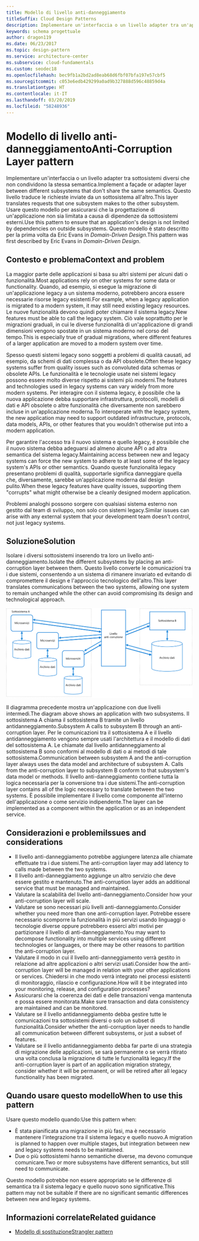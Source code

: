 ```yaml
---
title: Modello di livello anti-danneggiamento
titleSuffix: Cloud Design Patterns
description: Implementare un'interfaccia o un livello adapter tra un'applicazione moderna e un sistema legacy.
keywords: schema progettuale
author: dragon119
ms.date: 06/23/2017
ms.topic: design-pattern
ms.service: architecture-center
ms.subservice: cloud-fundamentals
ms.custom: seodec18
ms.openlocfilehash: bec9fb1a2bd2ad8eab68d6fbf07bfa197e57cbf5
ms.sourcegitcommit: c053e6edb429299a0ad9b327888d596c48859d4a
ms.translationtype: HT
ms.contentlocale: it-IT
ms.lasthandoff: 03/20/2019
ms.locfileid: "58248936"
---
```

# <a name="anti-corruption-layer-pattern"></a><span data-ttu-id="afb71-104">Modello di livello anti-danneggiamento</span><span class="sxs-lookup"><span data-stu-id="afb71-104">Anti-Corruption Layer pattern</span></span>

<span data-ttu-id="afb71-105">Implementare un'interfaccia o un livello adapter tra sottosistemi diversi che non condividono la stessa semantica.</span><span class="sxs-lookup"><span data-stu-id="afb71-105">Implement a façade or adapter layer between different subsystems that don't share the same semantics.</span></span> <span data-ttu-id="afb71-106">Questo livello traduce le richieste inviate da un sottosistema all'altro.</span><span class="sxs-lookup"><span data-stu-id="afb71-106">This layer translates requests that one subsystem makes to the other subsystem.</span></span> <span data-ttu-id="afb71-107">Usare questo modello per assicurarsi che la progettazione di un'applicazione non sia limitata a causa di dipendenze da sottosistemi esterni.</span><span class="sxs-lookup"><span data-stu-id="afb71-107">Use this pattern to ensure that an application's design is not limited by dependencies on outside subsystems.</span></span> <span data-ttu-id="afb71-108">Questo modello è stato descritto per la prima volta da Eric Evans in *Domain-Driven Design*.</span><span class="sxs-lookup"><span data-stu-id="afb71-108">This pattern was first described by Eric Evans in *Domain-Driven Design*.</span></span>

## <a name="context-and-problem"></a><span data-ttu-id="afb71-109">Contesto e problema</span><span class="sxs-lookup"><span data-stu-id="afb71-109">Context and problem</span></span>

<span data-ttu-id="afb71-110">La maggior parte delle applicazioni si basa su altri sistemi per alcuni dati o funzionalità.</span><span class="sxs-lookup"><span data-stu-id="afb71-110">Most applications rely on other systems for some data or functionality.</span></span> <span data-ttu-id="afb71-111">Quando, ad esempio, si esegue la migrazione di un'applicazione legacy a un sistema moderno, potrebbero ancora essere necessarie risorse legacy esistenti.</span><span class="sxs-lookup"><span data-stu-id="afb71-111">For example, when a legacy application is migrated to a modern system, it may still need existing legacy resources.</span></span> <span data-ttu-id="afb71-112">Le nuove funzionalità devono quindi poter chiamare il sistema legacy.</span><span class="sxs-lookup"><span data-stu-id="afb71-112">New features must be able to call the legacy system.</span></span> <span data-ttu-id="afb71-113">Ciò vale soprattutto per le migrazioni graduali, in cui le diverse funzionalità di un'applicazione di grandi dimensioni vengono spostate in un sistema moderno nel corso del tempo.</span><span class="sxs-lookup"><span data-stu-id="afb71-113">This is especially true of gradual migrations, where different features of a larger application are moved to a modern system over time.</span></span>

<span data-ttu-id="afb71-114">Spesso questi sistemi legacy sono soggetti a problemi di qualità causati, ad esempio, da schemi di dati complessa o da API obsolete.</span><span class="sxs-lookup"><span data-stu-id="afb71-114">Often these legacy systems suffer from quality issues such as convoluted data schemas or obsolete APIs.</span></span> <span data-ttu-id="afb71-115">Le funzionalità e le tecnologie usate nei sistemi legacy possono essere molto diverse rispetto ai sistemi più moderni.</span><span class="sxs-lookup"><span data-stu-id="afb71-115">The features and technologies used in legacy systems can vary widely from more modern systems.</span></span> <span data-ttu-id="afb71-116">Per interagire con il sistema legacy, è possibile che la nuova applicazione debba supportare infrastruttura, protocolli, modelli di dati e API obsolete o altre funzionalità che diversamente non sarebbero incluse in un'applicazione moderna.</span><span class="sxs-lookup"><span data-stu-id="afb71-116">To interoperate with the legacy system, the new application may need to support outdated infrastructure, protocols, data models, APIs, or other features that you wouldn't otherwise put into a modern application.</span></span>

<span data-ttu-id="afb71-117">Per garantire l'accesso tra il nuovo sistema e quello legacy, è possibile che il nuovo sistema debba adeguarsi ad almeno alcune API o ad altra semantica del sistema legacy.</span><span class="sxs-lookup"><span data-stu-id="afb71-117">Maintaining access between new and legacy systems can force the new system to adhere to at least some of the legacy system's APIs or other semantics.</span></span> <span data-ttu-id="afb71-118">Quando queste funzionalità legacy presentano problemi di qualità, supportarle significa danneggiare quella che, diversamente, sarebbe un'applicazione moderna dal design pulito.</span><span class="sxs-lookup"><span data-stu-id="afb71-118">When these legacy features have quality issues, supporting them "corrupts" what might otherwise be a cleanly designed modern application.</span></span>

<span data-ttu-id="afb71-119">Problemi analoghi possono sorgere con qualsiasi sistema esterno non gestito dal team di sviluppo, non solo con sistemi legacy.</span><span class="sxs-lookup"><span data-stu-id="afb71-119">Similar issues can arise with any external system that your development team doesn't control, not just legacy systems.</span></span>

## <a name="solution"></a><span data-ttu-id="afb71-120">Soluzione</span><span class="sxs-lookup"><span data-stu-id="afb71-120">Solution</span></span>

<span data-ttu-id="afb71-121">Isolare i diversi sottosistemi inserendo tra loro un livello anti-danneggiamento.</span><span class="sxs-lookup"><span data-stu-id="afb71-121">Isolate the different subsystems by placing an anti-corruption layer between them.</span></span> <span data-ttu-id="afb71-122">Questo livello converte le comunicazioni tra i due sistemi, consentendo a un sistema di rimanere invariato ed evitando di compromettere il design e l'approccio tecnologico dell'altro.</span><span class="sxs-lookup"><span data-stu-id="afb71-122">This layer translates communications between the two systems, allowing one system to remain unchanged while the other can avoid compromising its design and technological approach.</span></span>

![Diagramma del modello di livello anti-danneggiamento](./_images/anti-corruption-layer.png)

<span data-ttu-id="afb71-124">Il diagramma precedente mostra un'applicazione con due livelli intermedi.</span><span class="sxs-lookup"><span data-stu-id="afb71-124">The diagram above shows an application with two subsystems.</span></span> <span data-ttu-id="afb71-125">Il sottosistema A chiama il sottosistema B tramite un livello antidanneggiamento.</span><span class="sxs-lookup"><span data-stu-id="afb71-125">Subsystem A calls to subsystem B through an anti-corruption layer.</span></span> <span data-ttu-id="afb71-126">Per le comunicazioni tra il sottosistema A e il livello antidanneggiamento vengono sempre usati l'architettura e il modello di dati del sottosistema A. Le chiamate dal livello antidanneggiamento al sottosistema B sono conformi al modello di dati o ai metodi di tale sottosistema.</span><span class="sxs-lookup"><span data-stu-id="afb71-126">Communication between subsystem A and the anti-corruption layer always uses the data model and architecture of subsystem A. Calls from the anti-corruption layer to subsystem B conform to that subsystem's data model or methods.</span></span> <span data-ttu-id="afb71-127">Il livello anti-danneggiamento contiene tutta la logica necessaria per la conversione tra i due sistemi.</span><span class="sxs-lookup"><span data-stu-id="afb71-127">The anti-corruption layer contains all of the logic necessary to translate between the two systems.</span></span> <span data-ttu-id="afb71-128">È possibile implementare il livello come componente all'interno dell'applicazione o come servizio indipendente.</span><span class="sxs-lookup"><span data-stu-id="afb71-128">The layer can be implemented as a component within the application or as an independent service.</span></span>

## <a name="issues-and-considerations"></a><span data-ttu-id="afb71-129">Considerazioni e problemi</span><span class="sxs-lookup"><span data-stu-id="afb71-129">Issues and considerations</span></span>

- <span data-ttu-id="afb71-130">Il livello anti-danneggiamento potrebbe aggiungere latenza alle chiamate effettuate tra i due sistemi.</span><span class="sxs-lookup"><span data-stu-id="afb71-130">The anti-corruption layer may add latency to calls made between the two systems.</span></span>
- <span data-ttu-id="afb71-131">Il livello anti-danneggiamento aggiunge un altro servizio che deve essere gestito e mantenuto.</span><span class="sxs-lookup"><span data-stu-id="afb71-131">The anti-corruption layer adds an additional service that must be managed and maintained.</span></span>
- <span data-ttu-id="afb71-132">Valutare la scalabilità del livello anti-danneggiamento.</span><span class="sxs-lookup"><span data-stu-id="afb71-132">Consider how your anti-corruption layer will scale.</span></span>
- <span data-ttu-id="afb71-133">Valutare se sono necessari più livelli anti-danneggiamento.</span><span class="sxs-lookup"><span data-stu-id="afb71-133">Consider whether you need more than one anti-corruption layer.</span></span> <span data-ttu-id="afb71-134">Potrebbe essere necessario scomporre la funzionalità in più servizi usando linguaggi o tecnologie diverse oppure potrebbero esserci altri motivi per partizionare il livello di anti-danneggiamento.</span><span class="sxs-lookup"><span data-stu-id="afb71-134">You may want to decompose functionality into multiple services using different technologies or languages, or there may be other reasons to partition the anti-corruption layer.</span></span>
- <span data-ttu-id="afb71-135">Valutare il modo in cui il livello anti-danneggiamento verrà gestito in relazione ad altre applicazioni o altri servizi usati.</span><span class="sxs-lookup"><span data-stu-id="afb71-135">Consider how the anti-corruption layer will be managed in relation with your other applications or services.</span></span> <span data-ttu-id="afb71-136">Chiedersi in che modo verrà integrato nei processi esistenti di monitoraggio, rilascio e configurazione.</span><span class="sxs-lookup"><span data-stu-id="afb71-136">How will it be integrated into your monitoring, release, and configuration processes?</span></span>
- <span data-ttu-id="afb71-137">Assicurarsi che la coerenza dei dati e delle transazioni venga mantenuta e possa essere monitorata.</span><span class="sxs-lookup"><span data-stu-id="afb71-137">Make sure transaction and data consistency are maintained and can be monitored.</span></span>
- <span data-ttu-id="afb71-138">Valutare se il livello antidanneggiamento debba gestire tutte le comunicazioni tra sottosistemi diversi o solo un subset di funzionalità.</span><span class="sxs-lookup"><span data-stu-id="afb71-138">Consider whether the anti-corruption layer needs to handle all communication between different subsystems, or just a subset of features.</span></span>
- <span data-ttu-id="afb71-139">Valutare se il livello antidanneggiamento debba far parte di una strategia di migrazione delle applicazioni, se sarà permanente o se verrà ritirato una volta conclusa la migrazione di tutte le funzionalità legacy.</span><span class="sxs-lookup"><span data-stu-id="afb71-139">If the anti-corruption layer is part of an application migration strategy, consider whether it will be permanent, or will be retired after all legacy functionality has been migrated.</span></span>

## <a name="when-to-use-this-pattern"></a><span data-ttu-id="afb71-140">Quando usare questo modello</span><span class="sxs-lookup"><span data-stu-id="afb71-140">When to use this pattern</span></span>

<span data-ttu-id="afb71-141">Usare questo modello quando:</span><span class="sxs-lookup"><span data-stu-id="afb71-141">Use this pattern when:</span></span>

- <span data-ttu-id="afb71-142">È stata pianificata una migrazione in più fasi, ma è necessario mantenere l'integrazione tra il sistema legacy e quello nuovo.</span><span class="sxs-lookup"><span data-stu-id="afb71-142">A migration is planned to happen over multiple stages, but integration between new and legacy systems needs to be maintained.</span></span>
- <span data-ttu-id="afb71-143">Due o più sottosistemi hanno semantiche diverse, ma devono comunque comunicare.</span><span class="sxs-lookup"><span data-stu-id="afb71-143">Two or more subsystems have different semantics, but still need to communicate.</span></span>

<span data-ttu-id="afb71-144">Questo modello potrebbe non essere appropriato se le differenze di semantica tra il sistema legacy e quello nuovo sono significative.</span><span class="sxs-lookup"><span data-stu-id="afb71-144">This pattern may not be suitable if there are no significant semantic differences between new and legacy systems.</span></span>

## <a name="related-guidance"></a><span data-ttu-id="afb71-145">Informazioni correlate</span><span class="sxs-lookup"><span data-stu-id="afb71-145">Related guidance</span></span>

- [<span data-ttu-id="afb71-146">Modello di sostituzione</span><span class="sxs-lookup"><span data-stu-id="afb71-146">Strangler pattern</span></span>](./strangler.md)
